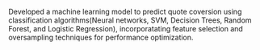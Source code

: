 Developed a machine learning model to predict quote coversion using classification algorithms(Neural networks, SVM, Decision Trees, Random Forest, and Logistic Regression), incorporatating feature selection and oversampling techniques for performance optimization.
